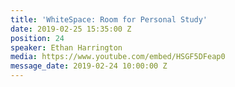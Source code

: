 ```yaml
---
title: 'WhiteSpace: Room for Personal Study'
date: 2019-02-25 15:35:00 Z
position: 24
speaker: Ethan Harrington
media: https://www.youtube.com/embed/HSGF5DFeap0
message_date: 2019-02-24 10:00:00 Z
---
```


